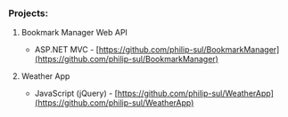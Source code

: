 ### Projects:

1. Bookmark Manager Web API
   * ASP.NET MVC - [https://github.com/philip-sul/BookmarkManager](https://github.com/philip-sul/BookmarkManager)

2. Weather App
   * JavaScript (jQuery) - [https://github.com/philip-sul/WeatherApp](https://github.com/philip-sul/WeatherApp)
   
